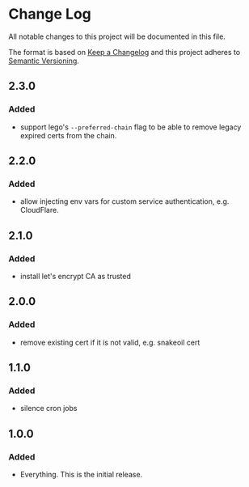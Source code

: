 # Change Log
All notable changes to this project will be documented in this file.

The format is based on [Keep a Changelog](http://keepachangelog.com/) and this project adheres to 
[Semantic Versioning](http://semver.org/).

## 2.3.0

### Added

- support lego's `--preferred-chain` flag to be able to remove legacy expired certs from the chain.

## 2.2.0

### Added

- allow injecting env vars for custom service authentication, e.g. CloudFlare.

## 2.1.0

### Added

- install let's encrypt CA as trusted

## 2.0.0

### Added

- remove existing cert if it is not valid, e.g. snakeoil cert

## 1.1.0

### Added

- silence cron jobs

## 1.0.0

### Added

- Everything. This is the initial release.
